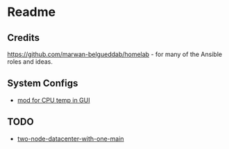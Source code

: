 # Readme

## Credits

<https://github.com/marwan-belgueddab/homelab> - for many of the Ansible roles and ideas.

## System Configs

- [mod for CPU temp in GUI](https://github.com/Meliox/PVE-mods?tab=readme-ov-file#install)


## TODO

- [two-node-datacenter-with-one-main](https://www.youtube.com/watch?v=sjS9oDEw9EQ)
